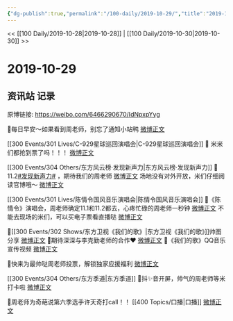```yaml
---
{"dg-publish":true,"permalink":"/100-daily/2019-10-29/","title":"2019-10-29"}
---
```



<< [[100 Daily/2019-10-28\|2019-10-28]] | [[100 Daily/2019-10-30\|2019-10-30]] >>

# 2019-10-29

## 资讯站 记录

原博链接: https://weibo.com/6466290670/IdNpxpYyg

🌸每日早安～如果看到周老师，别忘了通知小站鸭
[微博正文](https://m.weibo.cn/6466290670/4432652587059562)

[[300 Events/301 Lives/C-929星球巡回演唱会\|C-929星球巡回演唱会]]
🌸 米米们都抢到票了吗！！！
[微博正文](https://m.weibo.cn/6466290670/4432660552023020)

[[300 Events/304 Others/东方风云榜·发现新声力\|东方风云榜·发现新声力]]
🌸11.2[#发现新声力#](https://s.weibo.com/weibo?q=%23%E5%8F%91%E7%8E%B0%E6%96%B0%E5%A3%B0%E5%8A%9B%23) ，期待我们的周老师
[微博正文](https://m.weibo.cn/6466290670/4432693289076594)
场地没有对外开放，米们仔细阅读官博哦～
[微博正文](https://m.weibo.cn/6466290670/4432828684861052)

[[300 Events/301 Lives/陈情令国风音乐演唱会\|陈情令国风音乐演唱会]]
🌸《陈情令》演唱会，周老师确定11.1和11.2都去，心疼忙碌的周老师一秒钟
[微博正文](https://m.weibo.cn/6466290670/4432694521834881)
不能去现场的米们，可以买电子票看直播哒
[微博正文](https://m.weibo.cn/6466290670/4432695000032363)

🌸[[300 Events/302 Shows/东方卫视《我们的歌》\|东方卫视《我们的歌》]]帅图分享
[微博正文](https://m.weibo.cn/6466290670/4432701215482529)
🌸期待深深与李克勤老师的合作❤️
[微博正文](https://m.weibo.cn/6466290670/4432726117059897)
🌸《我们的歌》QQ音乐宣传视频
[微博正文](https://m.weibo.cn/6466290670/4432815083305462)

🌸快来为最帅哒周老师投票，解锁独家应援福利
[微博正文](https://m.weibo.cn/6466290670/4432746258676376)

[[300 Events/304 Others/东方季道\|东方季道]]
🌸抖✨音开屏，帅气的周老师等米打卡啦
[微博正文](https://m.weibo.cn/6466290670/4432784879672683)

🌸周老师为奇葩说第六季选手许天奇打call！！ [[400 Topics/口播\|口播]]
[微博正文](https://m.weibo.cn/6466290670/4432802244406317)
